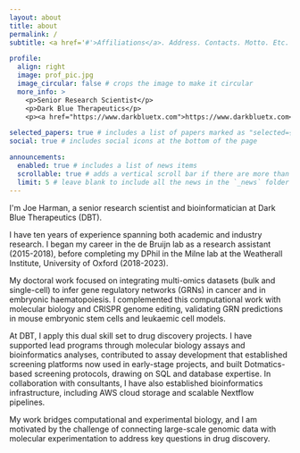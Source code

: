 ```yaml
---
layout: about
title: about
permalink: /
subtitle: <a href='#'>Affiliations</a>. Address. Contacts. Motto. Etc.

profile:
  align: right
  image: prof_pic.jpg
  image_circular: false # crops the image to make it circular
  more_info: >
    <p>Senior Research Scientist</p>
    <p>Dark Blue Therapeutics</p>
    <p><a href="https://www.darkbluetx.com">https://www.darkbluetx.com</a></p>

selected_papers: true # includes a list of papers marked as "selected={true}"
social: true # includes social icons at the bottom of the page

announcements:
  enabled: true # includes a list of news items
  scrollable: true # adds a vertical scroll bar if there are more than 3 news items
  limit: 5 # leave blank to include all the news in the `_news` folder
---
```


I'm Joe Harman, a senior research scientist and bioinformatician at Dark Blue Therapeutics (DBT). 

I have ten years of experience spanning both academic and industry research. I began my career in the de Bruijn lab as a research assistant (2015-2018), before completing my DPhil in the Milne lab at the Weatherall Institute, University of Oxford (2018-2023). 

My doctoral work focused on integrating multi-omics datasets (bulk and single-cell) to infer gene regulatory networks (GRNs) in cancer and in embryonic haematopoiesis. I complemented this computational work with molecular biology and CRISPR genome editing, validating GRN predictions in mouse embryonic stem cells and leukaemic cell models.

At DBT, I apply this dual skill set to drug discovery projects. I have supported lead programs through molecular biology assays and bioinformatics analyses, contributed to assay development that established screening platforms now used in early-stage projects, and built Dotmatics-based screening protocols, drawing on SQL and database expertise. In collaboration with consultants, I have also established bioinformatics infrastructure, including AWS cloud storage and scalable Nextflow pipelines.

My work bridges computational and experimental biology, and I am motivated by the challenge of connecting large-scale genomic data with molecular experimentation to address key questions in drug discovery.